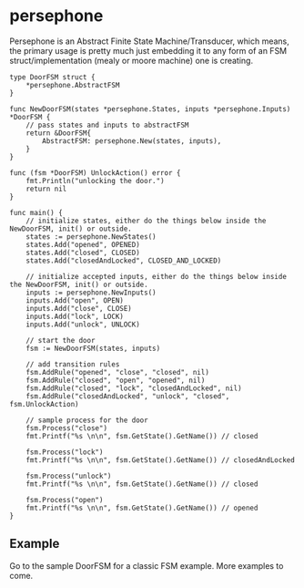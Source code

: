 # persephone

Persephone is an Abstract Finite State Machine/Transducer, which means, the primary usage is pretty much just embedding it to any form of an FSM struct/implementation (mealy or moore machine) one is creating.


```
type DoorFSM struct {
	*persephone.AbstractFSM
}

func NewDoorFSM(states *persephone.States, inputs *persephone.Inputs) *DoorFSM {
	// pass states and inputs to abstractFSM
	return &DoorFSM{
		AbstractFSM: persephone.New(states, inputs),
	}
}

func (fsm *DoorFSM) UnlockAction() error {
	fmt.Println("unlocking the door.")
	return nil
}

func main() {
	// initialize states, either do the things below inside the NewDoorFSM, init() or outside.
	states := persephone.NewStates()
	states.Add("opened", OPENED)
	states.Add("closed", CLOSED)
	states.Add("closedAndLocked", CLOSED_AND_LOCKED)

	// initialize accepted inputs, either do the things below inside the NewDoorFSM, init() or outside.
	inputs := persephone.NewInputs()
	inputs.Add("open", OPEN)
	inputs.Add("close", CLOSE)
	inputs.Add("lock", LOCK)
	inputs.Add("unlock", UNLOCK)

	// start the door
	fsm := NewDoorFSM(states, inputs)

	// add transition rules
	fsm.AddRule("opened", "close", "closed", nil)
	fsm.AddRule("closed", "open", "opened", nil)
	fsm.AddRule("closed", "lock", "closedAndLocked", nil)
	fsm.AddRule("closedAndLocked", "unlock", "closed", fsm.UnlockAction)

	// sample process for the door
	fsm.Process("close")
	fmt.Printf("%s \n\n", fsm.GetState().GetName()) // closed

	fsm.Process("lock")
	fmt.Printf("%s \n\n", fsm.GetState().GetName()) // closedAndLocked

	fsm.Process("unlock")
	fmt.Printf("%s \n\n", fsm.GetState().GetName()) // closed

	fsm.Process("open")
	fmt.Printf("%s \n\n", fsm.GetState().GetName()) // opened
}
```


## Example

Go to the sample DoorFSM for a classic FSM example.
More examples to come.